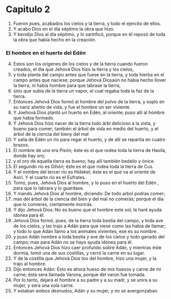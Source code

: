 # Capitulo 2

1. Fueron pues, acabados los cielos y la tierra, y todo el ejercito de ellos.
2. Y acabo Dios en el día séptimo la obra que hizo.
3. Y bendijo Dios al día séptimo, y lo santificó, porque en él reposó de toda la obra que había hecho en la creación.

### El hombre en el huerto del Edén

4. Estos son los orígenes de los cielos y de la tierra cuando fueron creados, el dia que Jehová Dios hizo la tierra y los cielos,
5. y toda planta del campo antes que fuese en la tierra, y toda hierba en el campo antes que naciese; porque Jehová Diosaún no habia hecho llover la tierra, ni había hombre para que labrase la tierra,
6. sino que subía de la tierra un vapor, el cual regaba toda la faz de la tierra.
7. Entonces Jehová Dios formó al hombre del polvo de la tierra, y soplo en su nariz aliento de vida, y fue el hombre un ser viviente.
8. Y Joehová Dios plantó un huerto en Edén, al oriente; puso allí al hombre que habia formado.
9. Y Jehová Dios hizo nacer de la tierra todo árbl delicioso a la vista, y bueno para comer; también el árbol de vida en medio del huerto, y el árbol de la ciencia del bieny del mal
10. Y salia de Edén un rio para regar el huerto, y de allí se repartia en cuatro brazos.
11. El nombre de uno era Pisón; éste es el que rodea toda la tierra de Havila, donde hay oro;
12. y el oro de aquella tierra es bueno; hay allí también bedelio y ónice.
13. El segundo río es Gihón; éste es el que rodea toda la tierra de Cus.
14. Y el nombre del tercer río es Hidekel; éste es el que va al oriente de Asiri. Y el cuarto río es el Eufrates.
15. Tomó, pues, Jehová Dios al hombre, y lo puso en el huerto del Edén , para que lo labrara y lo guardase.
16. Y mando Jehová Dios al hombre, diciendo: De todo arbol podras comer;
17. mas del árbol de la ciencia del bien y del mal no comerás; porque el día que lo comieres, ciertamente morirás.
18. Y dijo Jehová Dios: No es bueno que el hombre este sol; le haré ayuda idonea para él.
19. Jehová Dios formó, pues, de la tierra toda bestia del campo, y toda ave de los cielos, y las trajo a Adán para que viese como las habia de llamar; y todo lo que Adán llamo a los animales vivientes, ese es su nombre .
20. y puso Adán nombre a toda bestia y ave de los cielos y todo ganado del campo; mas para Adán no se hayo ayuda idónea para él.
21. Entonces Jehová Dios hizo caer profundo sobre Adán, y mientras éste dormía, tomó una de sus costillas, y cerró la carne en su lugar.
22. Y de la costilla que Jehová Dios too del hombre, hizo una mujer, y la trajo al hombre.
23. Dijo entonces Adán: Esto es ahora hueso de mis huesos y carne de mi carne; ésta sera llamada Varona, porque del varon fue tomada.
24. Por lo tanto, dejará el hombre a su padre y a su madr, y se unira a su mujer, y sera una sola carne.
25. Y estaban ambos desnudos, Adán y su mujer, y no se avergonzaban.